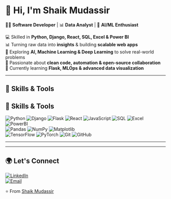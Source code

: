 # 👋 Hi, I'm Shaik Mudassir 

👨‍💻 **Software Developer** | 📊 **Data Analyst** | 🤖 **AI/ML Enthusiast**  

💻 Skilled in **Python, Django, React, SQL, Excel & Power BI**  
📊 Turning raw data into **insights** & building **scalable web apps**  
🤖 Exploring **AI, Machine Learning & Deep Learning** to solve real-world problems  
🚀 Passionate about **clean code, automation & open-source collaboration**  
🌱 Currently learning **Flask, MLOps & advanced data visualization**  

---

## 🚀 Skills & Tools  
## 🚀 Skills & Tools  
![Python](https://img.shields.io/badge/Python-3776AB?style=for-the-badge&logo=python&logoColor=white)
![Django](https://img.shields.io/badge/Django-092E20?style=for-the-badge&logo=django&logoColor=white)
![Flask](https://img.shields.io/badge/Flask-000000?style=for-the-badge&logo=flask&logoColor=white)
![React](https://img.shields.io/badge/React-20232A?style=for-the-badge&logo=react&logoColor=61DAFB)
![JavaScript](https://img.shields.io/badge/JavaScript-F7DF1E?style=for-the-badge&logo=javascript&logoColor=black)
![SQL](https://img.shields.io/badge/SQL-003B57?style=for-the-badge&logo=postgresql&logoColor=white)
![Excel](https://img.shields.io/badge/Excel-217346?style=for-the-badge&logo=microsoft-excel&logoColor=white)
![PowerBI](https://img.shields.io/badge/Power%20BI-F2C811?style=for-the-badge&logo=powerbi&logoColor=black)  
![Pandas](https://img.shields.io/badge/Pandas-150458?style=for-the-badge&logo=pandas&logoColor=white)
![NumPy](https://img.shields.io/badge/NumPy-013243?style=for-the-badge&logo=numpy&logoColor=white)
![Matplotlib](https://img.shields.io/badge/Matplotlib-11557c?style=for-the-badge&logo=matplotlib&logoColor=white)  
![TensorFlow](https://img.shields.io/badge/TensorFlow-FF6F00?style=for-the-badge&logo=tensorflow&logoColor=white)
![PyTorch](https://img.shields.io/badge/PyTorch-EE4C2C?style=for-the-badge&logo=pytorch&logoColor=white)
![Git](https://img.shields.io/badge/Git-F05032?style=for-the-badge&logo=git&logoColor=white)
![GitHub](https://img.shields.io/badge/GitHub-181717?style=for-the-badge&logo=github&logoColor=white)


---


---


## 🌍 Let's Connect  
[![LinkedIn](https://img.shields.io/badge/LinkedIn-0A66C2?style=for-the-badge&logo=linkedin&logoColor=white)](https://www.linkedin.com/public-profile/settings?lipi=urn%3Ali%3Apage%3Ad_flagship3_profile_self_edit_contact-info%3BPwqnGGu0SiWEX2JBvs0F8A%3D%3D)  
[![Email](https://img.shields.io/badge/Email-D14836?style=for-the-badge&logo=gmail&logoColor=white)](mailto:shaikmudassir033@gmail.com)  

⭐️ From [Shaik Mudassir](https://github.com/YOURUSERNAME)  
